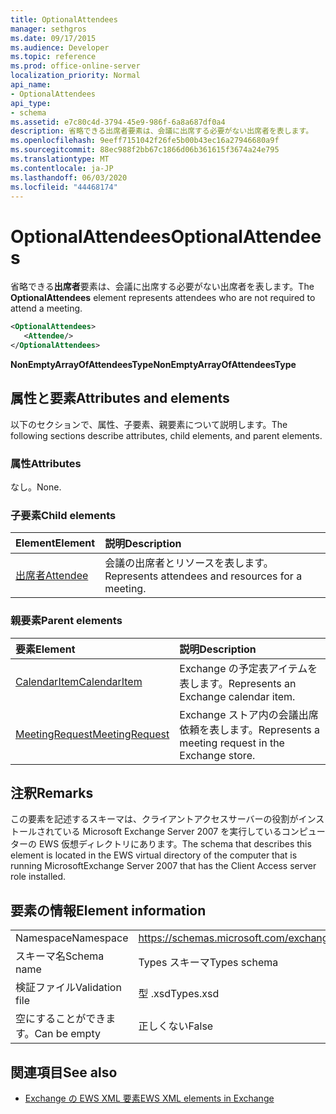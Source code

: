 ```yaml
---
title: OptionalAttendees
manager: sethgros
ms.date: 09/17/2015
ms.audience: Developer
ms.topic: reference
ms.prod: office-online-server
localization_priority: Normal
api_name:
- OptionalAttendees
api_type:
- schema
ms.assetid: e7c80c4d-3794-45e9-986f-6a8a687df0a4
description: 省略できる出席者要素は、会議に出席する必要がない出席者を表します。
ms.openlocfilehash: 9eeff7151042f26fe5b00b43ec16a27946680a9f
ms.sourcegitcommit: 88ec988f2bb67c1866d06b361615f3674a24e795
ms.translationtype: MT
ms.contentlocale: ja-JP
ms.lasthandoff: 06/03/2020
ms.locfileid: "44468174"
---
```

# <a name="optionalattendees"></a><span data-ttu-id="799ac-103">OptionalAttendees</span><span class="sxs-lookup"><span data-stu-id="799ac-103">OptionalAttendees</span></span>

<span data-ttu-id="799ac-104">省略できる**出席者**要素は、会議に出席する必要がない出席者を表します。</span><span class="sxs-lookup"><span data-stu-id="799ac-104">The **OptionalAttendees** element represents attendees who are not required to attend a meeting.</span></span> 
  
```xml
<OptionalAttendees>
   <Attendee/>
</OptionalAttendees>
```

 <span data-ttu-id="799ac-105">**NonEmptyArrayOfAttendeesType**</span><span class="sxs-lookup"><span data-stu-id="799ac-105">**NonEmptyArrayOfAttendeesType**</span></span>
## <a name="attributes-and-elements"></a><span data-ttu-id="799ac-106">属性と要素</span><span class="sxs-lookup"><span data-stu-id="799ac-106">Attributes and elements</span></span>

<span data-ttu-id="799ac-107">以下のセクションで、属性、子要素、親要素について説明します。</span><span class="sxs-lookup"><span data-stu-id="799ac-107">The following sections describe attributes, child elements, and parent elements.</span></span>
  
### <a name="attributes"></a><span data-ttu-id="799ac-108">属性</span><span class="sxs-lookup"><span data-stu-id="799ac-108">Attributes</span></span>

<span data-ttu-id="799ac-109">なし。</span><span class="sxs-lookup"><span data-stu-id="799ac-109">None.</span></span>
  
### <a name="child-elements"></a><span data-ttu-id="799ac-110">子要素</span><span class="sxs-lookup"><span data-stu-id="799ac-110">Child elements</span></span>

|<span data-ttu-id="799ac-111">**Element**</span><span class="sxs-lookup"><span data-stu-id="799ac-111">**Element**</span></span>|<span data-ttu-id="799ac-112">**説明**</span><span class="sxs-lookup"><span data-stu-id="799ac-112">**Description**</span></span>|
|:-----|:-----|
|[<span data-ttu-id="799ac-113">出席者</span><span class="sxs-lookup"><span data-stu-id="799ac-113">Attendee</span></span>](attendee.md) <br/> |<span data-ttu-id="799ac-114">会議の出席者とリソースを表します。</span><span class="sxs-lookup"><span data-stu-id="799ac-114">Represents attendees and resources for a meeting.</span></span>  <br/> |
   
### <a name="parent-elements"></a><span data-ttu-id="799ac-115">親要素</span><span class="sxs-lookup"><span data-stu-id="799ac-115">Parent elements</span></span>

|<span data-ttu-id="799ac-116">**要素**</span><span class="sxs-lookup"><span data-stu-id="799ac-116">**Element**</span></span>|<span data-ttu-id="799ac-117">**説明**</span><span class="sxs-lookup"><span data-stu-id="799ac-117">**Description**</span></span>|
|:-----|:-----|
|[<span data-ttu-id="799ac-118">CalendarItem</span><span class="sxs-lookup"><span data-stu-id="799ac-118">CalendarItem</span></span>](calendaritem.md) <br/> |<span data-ttu-id="799ac-119">Exchange の予定表アイテムを表します。</span><span class="sxs-lookup"><span data-stu-id="799ac-119">Represents an Exchange calendar item.</span></span>  <br/> |
|[<span data-ttu-id="799ac-120">MeetingRequest</span><span class="sxs-lookup"><span data-stu-id="799ac-120">MeetingRequest</span></span>](meetingrequest.md) <br/> |<span data-ttu-id="799ac-121">Exchange ストア内の会議出席依頼を表します。</span><span class="sxs-lookup"><span data-stu-id="799ac-121">Represents a meeting request in the Exchange store.</span></span>  <br/> |
   
## <a name="remarks"></a><span data-ttu-id="799ac-122">注釈</span><span class="sxs-lookup"><span data-stu-id="799ac-122">Remarks</span></span>

<span data-ttu-id="799ac-123">この要素を記述するスキーマは、クライアントアクセスサーバーの役割がインストールされている Microsoft Exchange Server 2007 を実行しているコンピューターの EWS 仮想ディレクトリにあります。</span><span class="sxs-lookup"><span data-stu-id="799ac-123">The schema that describes this element is located in the EWS virtual directory of the computer that is running MicrosoftExchange Server 2007 that has the Client Access server role installed.</span></span>
  
## <a name="element-information"></a><span data-ttu-id="799ac-124">要素の情報</span><span class="sxs-lookup"><span data-stu-id="799ac-124">Element information</span></span>

|||
|:-----|:-----|
|<span data-ttu-id="799ac-125">Namespace</span><span class="sxs-lookup"><span data-stu-id="799ac-125">Namespace</span></span>  <br/> |https://schemas.microsoft.com/exchange/services/2006/types  <br/> |
|<span data-ttu-id="799ac-126">スキーマ名</span><span class="sxs-lookup"><span data-stu-id="799ac-126">Schema name</span></span>  <br/> |<span data-ttu-id="799ac-127">Types スキーマ</span><span class="sxs-lookup"><span data-stu-id="799ac-127">Types schema</span></span>  <br/> |
|<span data-ttu-id="799ac-128">検証ファイル</span><span class="sxs-lookup"><span data-stu-id="799ac-128">Validation file</span></span>  <br/> |<span data-ttu-id="799ac-129">型 .xsd</span><span class="sxs-lookup"><span data-stu-id="799ac-129">Types.xsd</span></span>  <br/> |
|<span data-ttu-id="799ac-130">空にすることができます。</span><span class="sxs-lookup"><span data-stu-id="799ac-130">Can be empty</span></span>  <br/> |<span data-ttu-id="799ac-131">正しくない</span><span class="sxs-lookup"><span data-stu-id="799ac-131">False</span></span>  <br/> |
   
## <a name="see-also"></a><span data-ttu-id="799ac-132">関連項目</span><span class="sxs-lookup"><span data-stu-id="799ac-132">See also</span></span>



- [<span data-ttu-id="799ac-133">Exchange の EWS XML 要素</span><span class="sxs-lookup"><span data-stu-id="799ac-133">EWS XML elements in Exchange</span></span>](ews-xml-elements-in-exchange.md)

